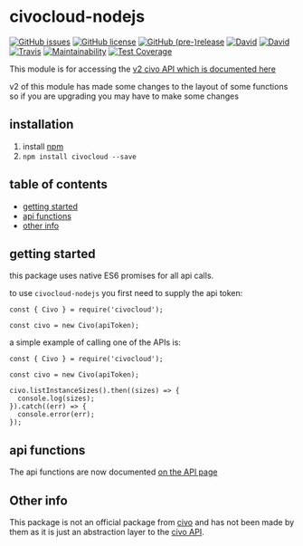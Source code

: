 # civocloud-nodejs

[![GitHub issues](https://img.shields.io/github/issues/CarbonCollins/civocloud-nodejs.svg?style=flat)](https://github.com/CarbonCollins/civocloud-nodejs/issues)
[![GitHub license](https://img.shields.io/badge/license-MIT-blue.svg?style=flat)](https://raw.githubusercontent.com/CarbonCollins/civocloud-nodejs/master/LICENSE)
[![GitHub (pre-)release](https://img.shields.io/github/release/CarbonCollins/civocloud-nodejs/all.svg?style=flat)]()
[![David](https://img.shields.io/david/CarbonCollins/civocloud-nodejs.svg?style=flat)]()
[![David](https://img.shields.io/david/dev/CarbonCollins/civocloud-nodejs.svg?style=flat)]()
[![Travis](https://img.shields.io/travis/CarbonCollins/civocloud-nodejs.svg?style=flat)]()
[![Maintainability](https://api.codeclimate.com/v1/badges/37a079ce18bb52b3ee1e/maintainability)](https://codeclimate.com/github/CarbonCollins/civocloud-nodejs/maintainability)
[![Test Coverage](https://api.codeclimate.com/v1/badges/37a079ce18bb52b3ee1e/test_coverage)](https://codeclimate.com/github/CarbonCollins/civocloud-nodejs/test_coverage)

This module is for accessing the [v2 civo API which is documented here](https://www.civo.com/api "CIVO API")

v2 of this module has made some changes to the layout of some functions so if you are upgrading you may have to make some changes

## installation
1. install [npm](https://nodejs.org "npm homepage")
2. `npm install civocloud --save`

## table of contents

- [getting started](#getting-started)
- [api functions](#api-functions)
- [other info](#other-info)

## getting started

this package uses native ES6 promises for all api calls.

to use `civocloud-nodejs` you first need to supply the api token:
```
const { Civo } = require('civocloud');

const civo = new Civo(apiToken);
```

a simple example of calling one of the APIs is:
```
const { Civo } = require('civocloud');

const civo = new Civo(apiToken);

civo.listInstanceSizes().then((sizes) => {
  console.log(sizes);
}).catch((err) => {
  console.error(err);
});
```

## api functions

The api functions are now documented [on the API page](./docs/api.md)

## Other info
This package is not an official package from [civo](https://www.civo.com) and has not been made by them as it is just an abstraction layer to the [civo API](https://www.civo.com/api "civo API").

